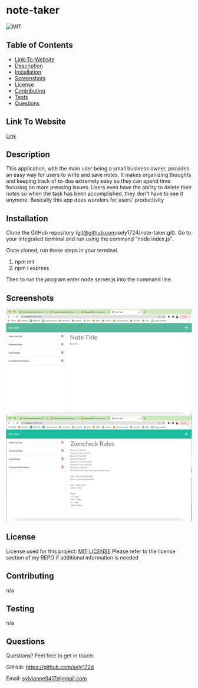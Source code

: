 # note-taker

![MIT](https://img.shields.io/badge/license-MIT-green)

## Table of Contents

- [Link-To-Website](#link-to-website)
- [Description](#description)
- [Installation](#installation)
- [Screenshots](#screenshots)
- [License](#license)
- [Contributing](#contributing)
- [Tests](#tests)
- [Questions](#questions)

## Link To Website

[Link]()

## Description

This application, with the main user being a small business owner, provides an easy way for users to write and save notes. It makes organizing thoughts and keeping track of to-dos extremely easy so they can spend time focusing on more pressing issues. Users even have the ability to delete their notes so when the task has been accomplished, they don't have to see it anymore. Basically this app does wonders for users' productivity

## Installation

Clone the GitHub repository (git@github.com:sely1724/note-taker.git). Go to your integrated terminal and run using the command “node index.js”.

Once cloned, run these steps in your terminal.

1. npm init
2. npm i express

Then to run the program enter node server.js into the command line.

## Screenshots

<img src= "./public/assets/screenshots/screenshot1.png"/>
<img src = "./public/assets/screenshots/screenshot2.png"/>

## License

License used for this project: [MIT LICENSE](https://opensource.org/licenses/MIT)
Please refer to the license section of my REPO if additional information is needed

## Contributing

n/a

## Testing

n/a

## Questions

Questions? Feel free to get in touch:

GitHub: https://github.com/sely1724

Email: sylvianne9417@gmail.com
